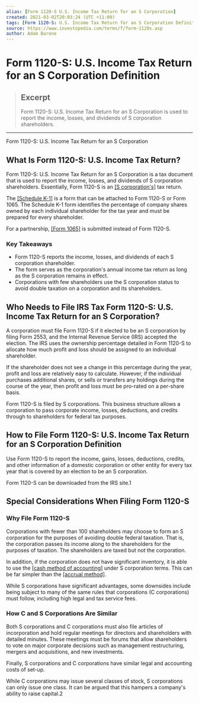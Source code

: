 ```yaml
---
alias: [Form 1120-S U.S. Income Tax Return for an S Corporation]
created: 2021-03-02T20:03:24 (UTC +11:00)
tags: [Form 1120-S: U.S. Income Tax Return for an S Corporation Definition, Form 1120-S: U.S. Income Tax Return for an S Corporation]
source: https://www.investopedia.com/terms/f/form-1120s.asp
author: Adam Barone
---
```


# Form 1120-S: U.S. Income Tax Return for an S Corporation Definition

> ## Excerpt
> Form 1120-S: U.S. Income Tax Return for an S Corporation is used to report the income, losses, and dividends of S corporation shareholders.

---

Form 1120-S: U.S. Income Tax Return for an S Corporation
## What Is Form 1120-S: U.S. Income Tax Return?

Form 1120-S: U.S. Income Tax Return for an S Corporation is a tax document that is used to report the income, losses, and dividends of S corporation shareholders. Essentially, Form 1120-S is an [[S corporation's]](https://www.investopedia.com/articles/investing/091614/understanding-s-corporations.asp) tax return.

The [[Schedule K-1]](https://www.investopedia.com/terms/s/schedule-k-1.asp) is a form that can be attached to Form 1120-S or Form 1065. The Schedule K-1 form identifies the percentage of company shares owned by each individual shareholder for the tax year and must be prepared for every shareholder.

For a partnership, [[Form 1065]](https://www.investopedia.com/terms/f/form-1065.asp) is submitted instead of Form 1120-S.

### Key Takeaways

-   Form 1120-S reports the income, losses, and dividends of each S corporation shareholder.
-   The form serves as the corporation's annual income tax return as long as the S corporation remains in effect.
-   Corporations with few shareholders use the S corporation status to avoid double taxation on a corporation and its shareholders.

## Who Needs to File IRS Tax Form 1120-S: U.S. Income Tax Return for an S Corporation?

A corporation must file Form 1120-S if it elected to be an S corporation by filing Form 2553, and the Internal Revenue Service (IRS) accepted the election. The IRS uses the ownership percentage detailed in Form 1120-S to allocate how much profit and loss should be assigned to an individual shareholder.

If the shareholder does not see a change in this percentage during the year, profit and loss are relatively easy to calculate. However, if the individual purchases additional shares, or sells or transfers any holdings during the course of the year, then profit and loss must be pro-rated on a per-share basis.

Form 1120-S is filed by S corporations. This business structure allows a corporation to pass corporate income, losses, deductions, and credits through to shareholders for federal tax purposes.

## How to File Form 1120-S: U.S. Income Tax Return for an S Corporation Definition

Use Form 1120-S to report the income, gains, losses, deductions, credits, and other information of a domestic corporation or other entity for every tax year that is covered by an election to be an S corporation.

Form 1120-S can be downloaded from the IRS site.1

## Special Considerations When Filing Form 1120-S

### Why File Form 1120-S

Corporations with fewer than 100 shareholders may choose to form an S corporation for the purposes of avoiding double federal taxation. That is, the corporation passes its income along to the shareholders for the purposes of taxation. The shareholders are taxed but not the corporation.

In addition, if the corporation does not have significant inventory, it is able to use the [[cash method of accounting]](https://www.investopedia.com/terms/c/cashaccounting.asp) under S corporation terms. This can be far simpler than the [[accrual method]](https://www.investopedia.com/terms/a/accrualaccounting.asp).

While S corporations have significant advantages, some downsides include being subject to many of the same rules that corporations (C corporations) must follow, including high legal and tax service fees.

### How C and S Corporations Are Similar

Both S corporations and C corporations must also file articles of incorporation and hold regular meetings for directors and shareholders with detailed minutes. These meetings must be forums that allow shareholders to vote on major corporate decisions such as management restructuring, mergers and acquisitions, and new investments.

Finally, S corporations and C corporations have similar legal and accounting costs of set-up.

While C corporations may issue several classes of stock, S corporations can only issue one class. It can be argued that this hampers a company's ability to raise capital.2
